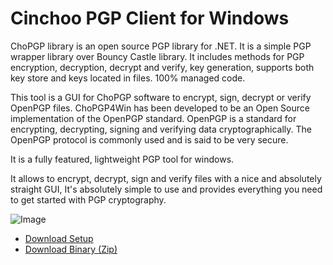 # Cinchoo PGP Client for Windows

ChoPGP library is an open source PGP library for .NET. It is a simple PGP wrapper library over Bouncy Castle library. It includes methods for PGP encryption, decryption, decrypt and verify, key generation, supports both key store and keys located in files. 100% managed code.

This tool is a GUI for ChoPGP software to encrypt, sign, decrypt or verify OpenPGP files. ChoPGP4Win has been developed to be an Open Source implementation of the OpenPGP standard. OpenPGP is a standard for encrypting, decrypting, signing and verifying data cryptographically. The OpenPGP protocol is commonly used and is said to be very secure.

It is a fully featured, lightweight PGP tool for windows.

It allows to encrypt, decrypt, sign and verify files with a nice and absolutely straight GUI, It's absolutely simple to use and provides everything you need to get started with PGP cryptography.


![Image](https://user-images.githubusercontent.com/9448455/30031536-e88602aa-915f-11e7-8558-77093dfbd65d.png)

+ [Download Setup](https://chopgp4win.codeplex.com/downloads/get/1646727)
+ [Download Binary (Zip)](https://chopgp4win.codeplex.com/downloads/get/1646710)
